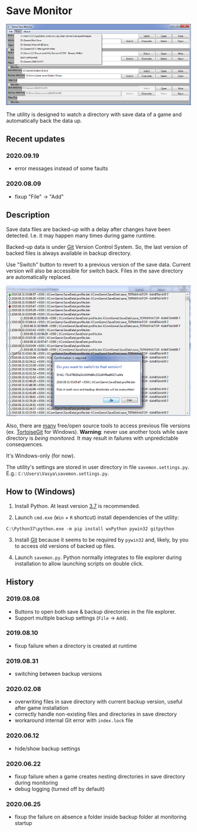 # Save Monitor

![Main window screenshot](/docs/main_window.png)

The utility is designed to watch a directory with save data of a game and
automatically back the data up.

## Recent updates

### 2020.09.19

* error messages instead of some faults

### 2020.08.09

* fixup "File" -> "Add"

## Description

Save data files are backed-up with a delay after changes have been detected.
I.e. it may happen many times during game runtime.

Backed-up data is under [Git](https://git-scm.com/about) Version Control
System.
So, the last version of backed files is always available in backup
directory.

Use "Switch" button to revert to a previous version of the save data.
Current version will also be accessible for switch back.
Files in the save directory are automatically replaced.

![Switch window screenshot](/docs/switch_window.png)

Also, there are [many](https://git-scm.com/downloads/guis) free/open source
tools to access previous file versions
(ex. [TortoiseGit](https://tortoisegit.org/download) for Windows).
**Warning**: never use another tools while save directory is _being monitored._
It may result in failures with unpredictable consequences.

It's Windows-only (for now).

The utility's settings are stored in user directory in file
`savemon.settings.py`.
E.g.: `C:\Users\Vasya\savemon.settings.py`.

## How to (Windows)

1. Install Python. At least version 
[3.7](https://www.python.org/downloads/windows/)
is recommended.

2. Launch `cmd.exe` (`Win` + `R` shortcut) install dependencies of the
utility:
```
C:\Python37\python.exe -m pip install wxPython pywin32 gitpython
```

3. Install [Git](https://git-scm.com/download/win) because it seems to
be required by `pywin32` and, likely, by you to access old versions of
backed up files.

4. Launch `savemon.py`.
Python normally integrates to file explorer during installation to
allow launching scripts on double click.

## History

### 2019.08.08

* Buttons to open both save & backup directories in the file explorer.
* Support multiple backup settings (`File` -> `Add`).

### 2019.08.10

* fixup failure when a directory is created at runtime

### 2019.08.31

* switching between backup versions

### 2020.02.08

* overwriting files in save directory with current backup version,
  useful after game installation
* correctly handle non-existing files and directories in save directory
* workaround internal Git error with `index.lock` file

### 2020.06.12

* hide/show backup settings

### 2020.06.22

* fixup failure when a game creates nesting directories in save directory
  during monitoring
* debug logging (turned off by default)

### 2020.06.25

* fixup the failure on absence a folder inside backup folder at monitoring
  startup
